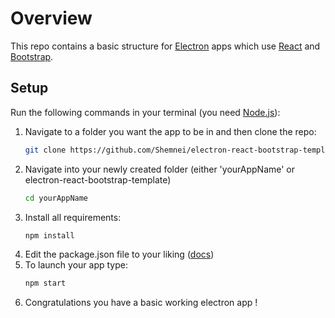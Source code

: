 # Overview
This repo contains a basic structure for [Electron](https://electron.atom.io/) apps which use [React](https://facebook.github.io/react/) and [Bootstrap](http://getbootstrap.com/).

## Setup
Run the following commands in your terminal (you need [Node.js](https://nodejs.org/en/)):

1. Navigate to a folder you want the app to be in and then clone the repo:
    ```sh
    git clone https://github.com/Shemnei/electron-react-bootstrap-template yourAppName
    ```
2. Navigate into your newly created folder (either 'yourAppName' or electron-react-bootstrap-template)
    ```sh
    cd yourAppName
    ```
3. Install all requirements:
    ```sh
    npm install
    ```
4. Edit the package.json file to your liking ([docs](https://docs.npmjs.com/files/package.json))
5. To launch your app type:
    ```sh
    npm start
    ```
6. Congratulations you have a basic working electron app !